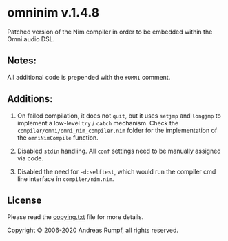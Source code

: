 # omninim v.1.4.8

Patched version of the Nim compiler in order to be embedded within the Omni audio DSL.

## Notes:

All additional code is prepended with the `#OMNI` comment.

## Additions:

1) On failed compilation, it does not `quit`, but it uses `setjmp` and `longjmp` to implement a low-level
`try` / `catch` mechanism. Check the `compiler/omni/omni_nim_compiler.nim` folder for the implementation of the `omniNimCompile` function.

2) Disabled `stdin` handling. All `conf` settings need to be manually assigned via code. 

3) Disabled the need for `-d:selftest`, which would run the compiler cmd line interface in
`compiler/nim.nim`.

## License

Please read the [copying.txt](copying.txt) file for more details.

Copyright © 2006-2020 Andreas Rumpf, all rights reserved.
